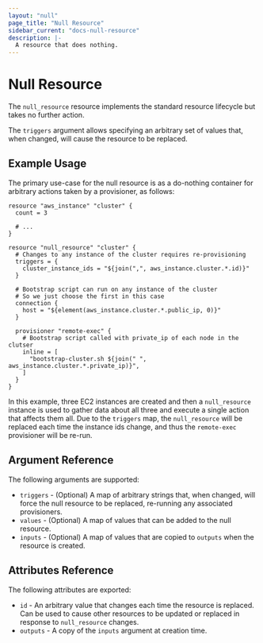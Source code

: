 ```yaml
---
layout: "null"
page_title: "Null Resource"
sidebar_current: "docs-null-resource"
description: |-
  A resource that does nothing.
---
```


# Null Resource

The `null_resource` resource implements the standard resource lifecycle but
takes no further action.

The `triggers` argument allows specifying an arbitrary set of values that,
when changed, will cause the resource to be replaced.

## Example Usage

The primary use-case for the null resource is as a do-nothing container for
arbitrary actions taken by a provisioner, as follows:

```hcl
resource "aws_instance" "cluster" {
  count = 3

  # ...
}

resource "null_resource" "cluster" {
  # Changes to any instance of the cluster requires re-provisioning
  triggers = {
    cluster_instance_ids = "${join(",", aws_instance.cluster.*.id)}"
  }

  # Bootstrap script can run on any instance of the cluster
  # So we just choose the first in this case
  connection {
    host = "${element(aws_instance.cluster.*.public_ip, 0)}"
  }

  provisioner "remote-exec" {
    # Bootstrap script called with private_ip of each node in the clutser
    inline = [
      "bootstrap-cluster.sh ${join(" ", aws_instance.cluster.*.private_ip)}",
    ]
  }
}
```

In this example, three EC2 instances are created and then a
`null_resource` instance is used to gather data about all three and execute
a single action that affects them all. Due to the `triggers` map, the
`null_resource` will be replaced each time the instance ids change, and thus
the `remote-exec` provisioner will be re-run.


## Argument Reference

The following arguments are supported:

* `triggers` - (Optional) A map of arbitrary strings that, when changed, will
  force the null resource to be replaced, re-running any associated
  provisioners.
* `values` - (Optional) A map of values that can be added to the null resource.
* `inputs` - (Optional) A map of values that are copied to `outputs` when the
  resource is created.

## Attributes Reference

The following attributes are exported:

* `id` - An arbitrary value that changes each time the resource is replaced.
  Can be used to cause other resources to be updated or replaced in response
  to `null_resource` changes.
* `outputs` - A copy of the `inputs` argument at creation time.
